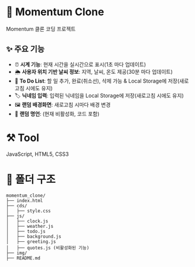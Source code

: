 # 📌 Momentum Clone

Momentum 클론 코딩 프로젝트



## ✨ 주요 기능

- ⏰ **시계 기능**: 현재 시간을 실시간으로 표시(1초 마다 업데이트)
- 🌦 **사용자 위치 기반 날씨 정보**: 지역, 날씨, 온도 제공(30분 마다 업데이트)
- 📝 **To Do List**: 할 일 추가, 완료(취소선), 삭제 가능 & Local Storage에 저장(새로고침 시에도 유지)
- 🏷 **닉네임 입력**: 입력된 닉네임을 Local Storage에 저장(새로고침 시에도 유지)
- 🖼 **랜덤 배경화면**: 새로고침 시마다 배경 변경
- 📜 **랜덤 명언**: (현재 비활성화, 코드 포함)



# ⚒️ Tool
JavaScript, HTML5, CSS3


# 📂 폴더 구조

```
momentum_clone/
├── index.html
├── cds/
│   ├── style.css
├── js/
│   ├── clock.js
│   ├── weather.js
│   ├── todo.js
│   ├── background.js
│   ├── greeting.js
│   ├── quotes.js (비활성화된 기능)
├── img/
├── README.md
```
